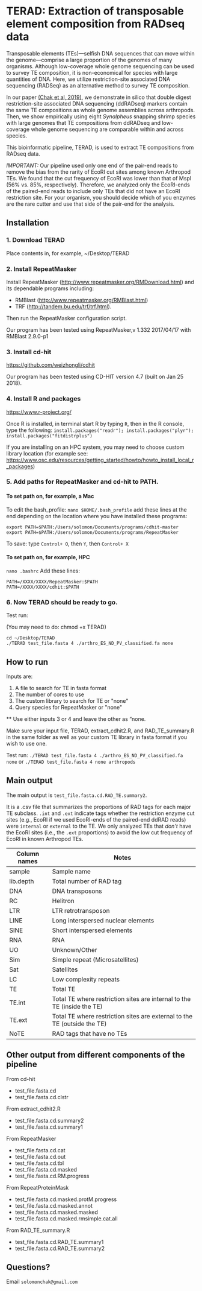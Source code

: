 # TERAD: Extraction of transposable element composition from RADseq data

Transposable elements (TEs)—selfish DNA sequences that can move within the genome—comprise a large proportion of the genomes of many organisms. Although low-coverage whole genome sequencing can be used to survey TE composition, it is non-economical for species with large quantities of DNA. Here, we utilize restriction-site associated DNA sequencing (RADSeq) as an alternative method to survey TE composition. 

In our paper [(Chak et al, 2019)](http://www.columbia.edu/~dr2497/download/chak-et-al.-2019-molecres.pdf), we demonstrate in silico that double digest restriction-site associated DNA sequencing (ddRADseq) markers contain the same TE compositions as whole genome assemblies across arthropods. Then, we show empirically using eight *Synalpheus* snapping shrimp species with large genomes that TE compositions from ddRADseq and low-coverage whole genome sequencing are comparable within and across species. 

This bioinformatic pipeline, TERAD, is used to extract TE compositions from RADseq data.

*IMPORTANT:* Our pipeline used only one end of the pair-end reads to remove the bias from the rarity of EcoRI cut sites among known Arthropod TEs. We found that the cut frequency of EcoRI was lower than that of MspI (56% vs. 85%, respectively). Therefore, we analyzed only the EcoRI-ends of the paired-end reads to include only TEs that did not have an EcoRI restriction site. For your organism, you should decide which of you enzymes are the rare cutter and use that side of the pair-end for the analysis. 

## Installation

### 1. Download TERAD
Place contents in, for example, ~/Desktop/TERAD

###  2. Install RepeatMasker 
Install RepeatMasker (http://www.repeatmasker.org/RMDownload.html) and its dependable programs including:
- RMBlast (http://www.repeatmasker.org/RMBlast.html) 
- TRF (http://tandem.bu.edu/trf/trf.html). 

Then run the RepeatMasker configuration script. 

Our program has been tested using RepeatMasker,v 1.332 2017/04/17 with RMBlast 2.9.0-p1

### 3. Install cd-hit 
https://github.com/weizhongli/cdhit

Our program has been tested using CD-HIT version 4.7 (built on Jan 25 2018).

### 4. Install R and packages
https://www.r-project.org/ 

Once R is installed, in terminal start R by typing `R`, then in the R console, type the following:
`install.packages("readr"); install.packages("plyr"); install.packages("fitdistrplus")`

If you are installing on an HPC system, you may need to choose custom library location (for example see: https://www.osc.edu/resources/getting_started/howto/howto_install_local_r_packages)

### 5. Add paths for RepeatMasker and cd-hit to PATH.
#### To set path on, for example, a Mac
To edit the bash_profile: `nano $HOME/.bash_profile`
add these lines at the end depending on the location where you have installed these programs: 
```
export PATH=$PATH:/Users/solomon/Documents/programs/cdhit-master
export PATH=$PATH:/Users/solomon/Documents/programs/RepeatMasker
```
To save: type `Control+ O`, then `Y`, then `Control+ X`

#### To set path on, for example, HPC
`nano .bashrc`
Add these lines:
```
PATH=/XXXX/XXXX/RepeatMasker:$PATH
PATH=/XXXX/XXXX/cdhit:$PATH
```

### 6. Now TERAD should be ready to go.
Test run:  

(You may need to do: chmod +x TERAD)
```
cd ~/Desktop/TERAD
./TERAD test_file.fasta 4 ./arthro_ES_ND_PV_classified.fa none

```

## How to run
Inputs are:
1. A file to search for TE in fasta format
2. The number of cores to use
3. The custom library to search for TE or "none"
4. Query species for RepeatMasker or "none"

** Use either inputs 3 or 4 and leave the other as “none. 
 
Make sure your input file, TERAD, extract_cdhit2.R, and RAD_TE_summary.R in the same folder as well as your custom TE library in fasta format if you wish to use one.

Test run:
`./TERAD test_file.fasta 4 ./arthro_ES_ND_PV_classified.fa none`
 or 
`./TERAD test_file.fasta 4 none arthropods`

## Main output
The main output is `test_file.fasta.cd.RAD_TE.summary2`. 

It is a .csv file that summarizes the proportions of RAD tags for each major TE subclass. `.int` and `.ext` indicate tags whether the restriction enzyme cut sites (e.g., EcoRI if we used EcoRI-ends of the paired-end ddRAD reads) were `internal` or `external` to the TE. We only analyzed TEs that *don't* have the EcoRI sites (i.e., the `.ext` proportions) to avoid the low cut frequency of EcoRI in known Arthropod TEs.

| Column names  | Notes |
| ------------- | ------------- |
| sample  | Sample name   |
| lib.depth  | Total number of RAD tag   |
| DNA  | DNA transposons   |
| RC  | Helitron   |
| LTR  | LTR retrotransposon   |
| LINE  | Long interspersed nuclear elements    |
| SINE  | Short interspersed elements   |
| RNA  | RNA   |
| UO  | Unknown/Other   |
| Sim  | Simple repeat (Microsatellites)  |
| Sat  | Satellites   |
| LC  | Low complexity repeats   |
| TE  | Total TE   |
| TE.int  | Total TE where restriction sites are internal to the TE (inside the TE)   |
| TE.ext  | Total TE where restriction sites are external to the TE (outside the TE)    |
| NoTE  | RAD tags that have no TEs   |

## Other output from different components of the pipeline
From cd-hit
- test_file.fasta.cd
- test_file.fasta.cd.clstr

From extract_cdhit2.R
- test_file.fasta.cd.summary2
- test_file.fasta.cd.summary1

From RepeatMasker
- test_file.fasta.cd.cat
- test_file.fasta.cd.out
- test_file.fasta.cd.tbl
- test_file.fasta.cd.masked
- test_file.fasta.cd.RM.progress

From RepeatProteinMask
- test_file.fasta.cd.masked.protM.progress
- test_file.fasta.cd.masked.annot
- test_file.fasta.cd.masked.masked
- test_file.fasta.cd.masked.rmsimple.cat.all

From RAD_TE_summary.R
- test_file.fasta.cd.RAD_TE.summary1
- test_file.fasta.cd.RAD_TE.summary2


## Questions?
Email `solomonchak@gmail.com`
